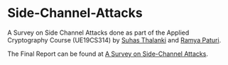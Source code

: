 # Side-Channel-Attacks

A Survey on Side Channel Attacks done as part of the Applied Cryptography Course (UE19CS314) by [Suhas Thalanki](https://www.linkedin.com/in/suhas-thalanki/) and [Ramya Paturi](https://www.linkedin.com/in/sai-ramya-paturi-765008220/).

The Final Report can be found at [A Survey on Side-Channel Attacks](https://github.com/thesuhas/Side-Channel-Attacks/blob/main/A%20Survey%20on%20Side%20Channel%20Attacks.pdf).